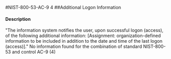 #NIST-800-53-AC-9 4
##Additional Logon Information
#### Description
"The information system notifies the user, upon successful logon (access), of the following additional information: [Assignment: organization-defined information to be included in addition to the date and time of the last logon (access)]."
No information found for the combination of standard NIST-800-53 and control AC-9 (4)
